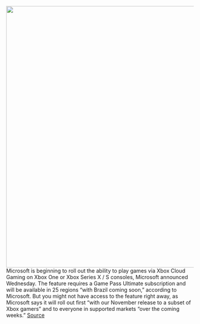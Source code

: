 <img src='https://cdn.vox-cdn.com/thumbor/aPmMt0nZRnSfFOwZvQWgMUaGnn0=/0x0:2040x1360/1200x800/filters:focal(857x517:1183x843)/cdn.vox-cdn.com/uploads/chorus_image/image/70155217/vpavic_201103_4275_0163.0.jpg' width='700px' /><br/>
Microsoft is beginning to roll out the ability to play games via Xbox Cloud Gaming on Xbox One or Xbox Series X / S consoles, Microsoft announced Wednesday. The feature requires a Game Pass Ultimate subscription and will be available in 25 regions “with Brazil coming soon,” according to Microsoft. But you might not have access to the feature right away, as Microsoft says it will roll out first “with our November release to a subset of Xbox gamers” and to everyone in supported markets “over the coming weeks.”
<a href='https://www.theverge.com/2021/11/17/22787396/xbox-cloud-gaming-consoles-series-x-s-one'> Source <a/>